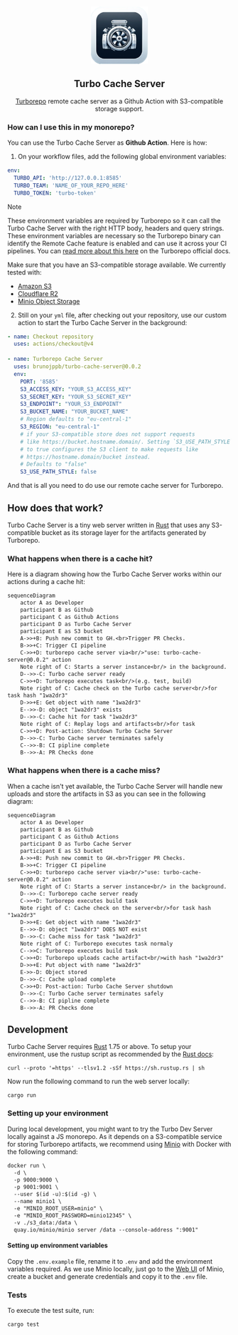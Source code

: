 <p align="center"><br><img src="./icon.png" width="128" height="128" alt="Turbo engine" /></p>
<h2 align="center">Turbo Cache Server</h2>
<p align="center">
  <a href="https://turbo.build/repo">Turborepo</a> remote cache server as a Github Action with S3-compatible storage support.
</p>

### How can I use this in my monorepo?

You can use the Turbo Cache Server as **Github Action**. Here is how:

1. On your workflow files, add the following global environment variables:

```yml
env:
  TURBO_API: 'http://127.0.0.1:8585'
  TURBO_TEAM: 'NAME_OF_YOUR_REPO_HERE'
  TURBO_TOKEN: 'turbo-token'
```

> [!NOTE]
> These environment variables are required by Turborepo so it can call
> the Turbo Cache Server with the right HTTP body, headers and query strings.
> These environment variables are necessary so the Turborepo binary can
> identify the Remote Cache feature is enabled and can use it across your
> CI pipelines. You can [read more about this here](https://turbo.build/repo/docs/ci#setup) on the Turborepo official docs.

Make sure that you have an S3-compatible storage available. We currently tested with:

- [Amazon S3](https://aws.amazon.com/s3/)
- [Cloudflare R2](https://www.cloudflare.com/en-gb/developer-platform/r2/)
- [Minio Object Storage](https://min.io/)

2. Still on your `yml` file, after checking out your repository, use our custom
   action to start the Turbo Cache Server in the background:

```yml
- name: Checkout repository
  uses: actions/checkout@v4

- name: Turborepo Cache Server
  uses: brunojppb/turbo-cache-server@0.0.2
  env:
    PORT: '8585'
    S3_ACCESS_KEY: "YOUR_S3_ACCESS_KEY"
    S3_SECRET_KEY: "YOUR_S3_SECRET_KEY"
    S3_ENDPOINT": "YOUR_S3_ENDPOINT"
    S3_BUCKET_NAME: "YOUR_BUCKET_NAME"
    # Region defaults to "eu-central-1"
    S3_REGION: "eu-central-1"
    # if your S3-compatible store does not support requests
    # like https://bucket.hostname.domain/. Setting `S3_USE_PATH_STYLE`
    # to true configures the S3 client to make requests like
    # https://hostname.domain/bucket instead.
    # Defaults to "false"
    S3_USE_PATH_STYLE: false
```

And that is all you need to do use our remote cache server for Turborepo.

## How does that work?

Turbo Cache Server is a tiny web server written in [Rust](https://www.rust-lang.org/) that
uses any S3-compatible bucket as its storage layer for the artifacts generated by Turborepo.

### What happens when there is a cache hit?

Here is a diagram showing how the Turbo Cache Server works within our actions during a cache hit:

```mermaid
sequenceDiagram
    actor A as Developer
    participant B as Github
    participant C as Github Actions
    participant D as Turbo Cache Server
    participant E as S3 bucket
    A->>+B: Push new commit to GH.<br>Trigger PR Checks.
    B->>+C: Trigger CI pipeline
    C->>+D: turborepo cache server via<br/>"use: turbo-cache-server@0.0.2" action
    Note right of C: Starts a server instance<br/> in the background.
    D-->>-C: Turbo cache server ready
    C->>+D: Turborepo executes task<br/>(e.g. test, build)
    Note right of C: Cache check on the Turbo cache server<br/>for task hash "1wa2dr3"
    D->>+E: Get object with name "1wa2dr3"
    E-->>-D: object "1wa2dr3" exists
    D-->>-C: Cache hit for task "1wa2dr3"
    Note right of C: Replay logs and artifacts<br/>for task
    C->>+D: Post-action: Shutdown Turbo Cache Server
    D-->>-C: Turbo Cache server terminates safely
    C-->>-B: CI pipline complete
    B-->>-A: PR Checks done
```

### What happens when there is a cache miss?

When a cache isn't yet available, the Turbo Cache Server will handle new uploads and store the
artifacts in S3 as you can see in the following diagram:

```mermaid
sequenceDiagram
    actor A as Developer
    participant B as Github
    participant C as Github Actions
    participant D as Turbo Cache Server
    participant E as S3 bucket
    A->>+B: Push new commit to GH.<br>Trigger PR Checks.
    B->>+C: Trigger CI pipeline
    C->>+D: turborepo cache server via<br/>"use: turbo-cache-server@0.0.2" action
    Note right of C: Starts a server instance<br/> in the background.
    D-->>-C: Turborepo cache server ready
    C->>+D: Turborepo executes build task
    Note right of C: Cache check on the server<br/>for task hash "1wa2dr3"
    D->>+E: Get object with name "1wa2dr3"
    E-->>-D: object "1wa2dr3" DOES NOT exist
    D-->>-C: Cache miss for task "1wa2dr3"
    Note right of C: Turborepo executes task normaly
    C-->>C: Turborepo executes build task
    C->>+D: Turborepo uploads cache artifact<br/>with hash "1wa2dr3"
    D->>+E: Put object with name "1wa2dr3"
    E->>-D: Object stored
    D-->>-C: Cache upload complete
    C->>+D: Post-action: Turbo Cache Server shutdown
    D-->>-C: Turbo Cache server terminates safely
    C-->>-B: CI pipline complete
    B-->>-A: PR Checks done
```

## Development

Turbo Cache Server requires [Rust](https://www.rust-lang.org/) 1.75 or above. To setup your
environment, use the rustup script as recommended by the
[Rust docs](https://www.rust-lang.org/learn/get-started):

```shell
curl --proto '=https' --tlsv1.2 -sSf https://sh.rustup.rs | sh
```

Now run the following command to run the web server locally:

```shell
cargo run
```

### Setting up your environment

During local development, you might want to try the Turbo Dev Server locally against a JS monorepo. As it depends on a S3-compatible service for storing Turborepo artifacts, we recommend using [Minio](https://min.io/) with Docker with the following command:

```shell
docker run \
  -d \
  -p 9000:9000 \
  -p 9001:9001 \
  --user $(id -u):$(id -g) \
  --name minio1 \
  -e "MINIO_ROOT_USER=minio" \
  -e "MINIO_ROOT_PASSWORD=minio12345" \
  -v ./s3_data:/data \
  quay.io/minio/minio server /data --console-address ":9001"
```

#### Setting up environment variables
Copy the `.env.example` file, rename it to `.env` and add the environment
variables required. As we use Minio locally, just go to the
[Web UI](http://localhost:9001) of Minio, create a bucket and generate
credentials and copy it to the `.env` file.

### Tests

To execute the test suite, run:

```shell
cargo test
```
